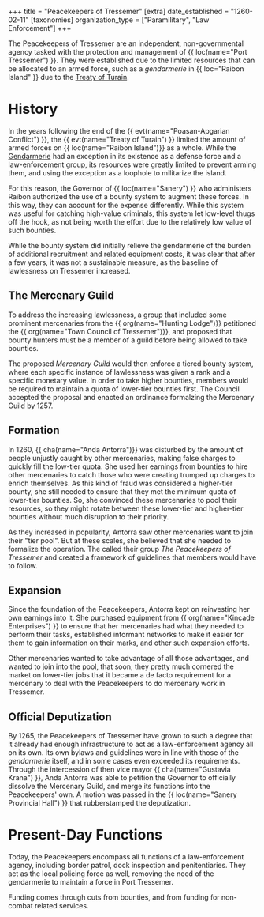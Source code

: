 +++
title = "Peacekeepers of Tressemer"
[extra]
date_established = "1260-02-11"
[taxonomies]
organization_type = ["Paramilitary", "Law Enforcement"]
+++

The Peacekeepers of Tressemer are an independent, non-governmental agency tasked with the
protection and management of {{ loc(name="Port Tressemer") }}. They were established due to
the limited resources that can be allocated to an armed force, such as a *gendarmerie* in 
{{ loc="Raibon Island" }} due to the [Treaty of Turain](@/misc/treaty-of-turain.md).

# History

In the years following the end of the {{ evt(name="Poasan-Apgarian Conflict") }}, the
{{ evt(name="Treaty of Turain") }} limited the amount of armed forces on 
{{ loc(name="Raibon Island")}} as a whole. While the 
[Gendarmerie](@/organizations/gendarmerie-nationale.md) had an exception in its existence
as a defense force and a law-enforcement group, its resources were greatly limited to
prevent arming them, and using the exception as a loophole to militarize the island.

For this reason, the Governor of {{ loc(name="Sanery") }} who administers Raibon authorized
the use of a bounty system to augment these forces. In this way, they can account for the 
expense differently. While this system was useful for catching high-value criminals, this
system let low-level thugs off the hook, as not being worth the effort due to the relatively
low value of such bounties. 

While the bounty system did initially relieve the gendarmerie of the burden of additional
recruitment and related equipment costs, it was clear that after a few years, it was not a
sustainable measure, as the baseline of lawlessness on Tressemer increased.

## The Mercenary Guild

To address the increasing lawlessness, a group that included some prominent mercenaries from
the {{ org(name="Hunting Lodge")}} petitioned the {{ org(name="Town Council of Tressemer")}}, 
and proposed that bounty hunters must be a member of a guild before being allowed 
to take bounties.

The proposed *Mercenary Guild* would then enforce a tiered bounty system, where each specific 
instance of lawlessness was given a rank and a specific monetary value. In order to take higher 
bounties, members would be required to maintain a quota of lower-tier bounties first. The 
Council accepted the proposal and enacted an ordinance formalzing the Mercenary Guild by 1257.

## Formation

In 1260, {{ cha(name="Anda Antorra")}} was disturbed by the amount of people unjustly caught
by other mercenaries, making false charges to quickly fill the low-tier quota. She used her 
earnings from bounties to hire other mercenaries to catch those who were creating trumped up
charges to enrich themselves. As this kind of fraud was considered a higher-tier bounty, 
she still needed to ensure that they met the minimum quota of lower-tier bounties.
So, she convinced these mercenaries to pool their resources, so they might rotate between these
lower-tier and higher-tier bounties without much disruption to their priority.

As they increased in popularity, Antorra saw other mercenaries want to join their "tier pool".
But at these scales, she believed that she needed to formalize the operation. The called their
group *The Peacekeepers of Tressemer* and created a framework of guidelines that members would
have to follow.

## Expansion

Since the foundation of the Peacekeepers, Antorra kept on reinvesting her own earnings into it.
She purchased equipment from {{ org(name="Kincade Enterprises") }} to ensure that her mercenaries
had what they needed to perform their tasks, established informant networks to make it easier for
them to gain information on their marks, and other such expansion efforts.

Other mercenaries wanted to take advantage of all those advantages, and wanted to join into the
pool, that soon, they pretty much cornered the market on lower-tier jobs that it became a de 
facto requirement for a mercenary to deal with the Peacekeepers to do mercenary work in 
Tressemer.

## Official Deputization

By 1265, the Peacekeepers of Tressemer have grown to such a degree that it already had enough
infrastructure to act as a law-enforcement agency all on its own. Its own bylaws and guidelines
were in line with those of the *gendarmerie* itself, and in some cases even exceeded its
requirements. Through the intercession of then vice mayor {{ cha(name="Gustavia Krana") }},
Anda Antorra was able to petition the Governor to officially dissolve the Mercenary Guild, and 
merge its functions into the Peacekeepers' own. A motion was passed in the 
{{ loc(name="Sanery Provincial Hall") }} that rubberstamped the deputization.

# Present-Day Functions

Today, the Peacekeepers encompass all functions of a law-enforcement agency, including border
patrol, dock inspection and penitentiaries. They act as the local policing force as well, 
removing the need of the gendarmerie to maintain a force in Port Tressemer.

Funding comes through cuts from bounties, and from funding for non-combat related services.
